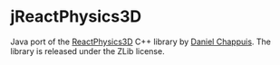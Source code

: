 jReactPhysics3D
===============

Java port of the [ReactPhysics3D][ReactPhysics3D] C++ library by [Daniel Chappuis][OriginalAuthor]. The library is released under the ZLib license.

[ReactPhysics3D]: https://code.google.com/p/reactphysics3d/
[OriginalAuthor]: http://www.danielchappuis.ch/